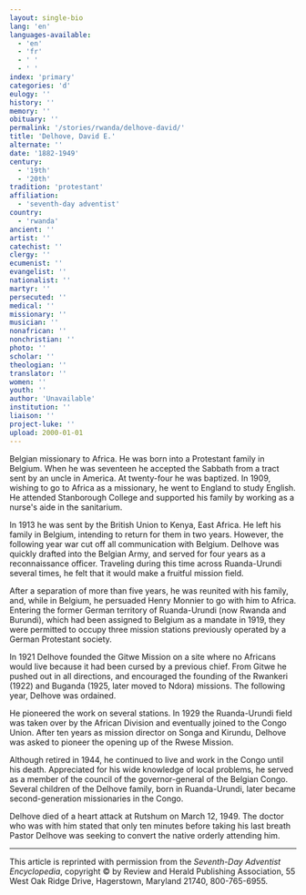 ```yaml
---
layout: single-bio
lang: 'en'
languages-available:
  - 'en'
  - 'fr'
  - ' '
  - ' '
index: 'primary'
categories: 'd'
eulogy: ''
history: ''
memory: ''
obituary: ''
permalink: '/stories/rwanda/delhove-david/'
title: 'Delhove, David E.'
alternate: ''
date: '1882-1949'
century:
  - '19th'
  - '20th'
tradition: 'protestant'
affiliation:
  - 'seventh-day adventist'
country:
  - 'rwanda'
ancient: ''
artist: ''
catechist: ''
clergy: ''
ecumenist: ''
evangelist: ''
nationalist: ''
martyr: ''
persecuted: ''
medical: ''
missionary: ''
musician: ''
nonafrican: ''
nonchristian: ''
photo: ''
scholar: ''
theologian: ''
translator: ''
women: ''
youth: ''
author: 'Unavailable'
institution: ''
liaison: ''
project-luke: ''
upload: 2000-01-01
---
```



Belgian missionary to Africa. He was born into a Protestant family in Belgium. When he was seventeen he accepted the Sabbath from a tract sent by an uncle in America. At twenty-four he was baptized. In 1909, wishing to go to Africa as a missionary, he
went to England to study English. He attended Stanborough College and supported his family by working as a nurse's aide in the sanitarium.

In 1913 he was sent by the British Union to Kenya, East Africa. He left his family in Belgium, intending to return for them in two years. However, the following year war cut off all communication with Belgium. Delhove was quickly drafted into the Belgian Army, and served for four years as a reconnaissance officer. Traveling during this time across Ruanda-Urundi several times, he felt that it would make a fruitful mission field.

After a separation of more than five years, he was reunited with his family, and, while in Belgium, he persuaded Henry Monnier to go with him to Africa. Entering the former German territory of Ruanda-Urundi (now Rwanda and Burundi), which had been assigned to Belgium as a mandate in 1919, they were permitted to occupy three mission stations previously operated by a German Protestant society.

In 1921 Delhove founded the Gitwe Mission on a site where no Africans would live because it had been cursed by a previous chief. From Gitwe he pushed out in all directions, and encouraged the founding of the Rwankeri (1922) and Buganda (1925, later moved to Ndora) missions. The following year, Delhove was ordained.

He pioneered the work on several stations. In 1929 the Ruanda-Urundi field was taken over by the African Division and eventually joined to the Congo Union. After ten years as mission director on Songa and Kirundu, Delhove was asked to pioneer the opening up of the Rwese Mission.

Although retired in 1944, he continued to live and work in the Congo until his death. Appreciated for his wide knowledge of local problems, he served as a member of the council of the governor-general of the Belgian Congo. Several children of the Delhove family, born in Ruanda-Urundi, later became second-generation missionaries in the Congo.

Delhove died of a heart attack at Rutshum on March 12, 1949. The doctor who was with him stated that only ten minutes before taking his last breath Pastor Delhove was seeking to convert the native orderly attending him.

---

This article is reprinted with permission from the *Seventh-Day Adventist Encyclopedia*, copyright &copy; by Review and Herald Publishing Association, 55 West Oak Ridge Drive, Hagerstown, Maryland 21740, 800-765-6955.